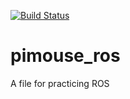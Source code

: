 [![Build Status](https://travis-ci.org/ei0410/pimouse_ros.svg?branch=master)](https://travis-ci.org/ei0410/pimouse_ros)

# pimouse_ros
A file for practicing ROS
